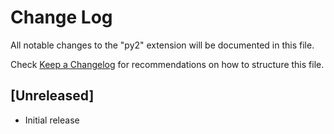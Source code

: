 # Change Log

All notable changes to the "py2" extension will be documented in this file.

Check [Keep a Changelog](http://keepachangelog.com/) for recommendations on how to structure this file.

## [Unreleased]

- Initial release